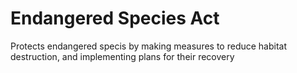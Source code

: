 # Endangered Species Act

Protects endangered specis by making measures to reduce habitat destruction,
and implementing plans for their recovery

